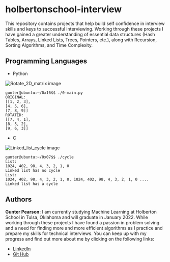 # holbertonschool-interview

This repository contains projects that help build self confidence in interview skills and keys to successful interviewing. Working through these projects I have gained a greater understanding of essential data structures (Hash Tables, Arrays, Linked Lists, Trees, Pointers, etc.), along with Recursion, Sorting Algorithms, and Time Complexity.


## Programming Languages
- Python

![Rotate_2D_matrix image](https://github.com/GunterPearson/Images/blob/main/interview_prep/rotate_2d_matrix.png?raw=true)

```
gunter@ubuntu:~/0x16$$ ./0-main.py
ORIGINAL:
[[1, 2, 3],
[4, 5, 6],
[7, 8, 9]]
ROTATED:
[[7, 4, 1],
[8, 5, 2],
[9, 6, 3]]
```


- C

![Linked_list_cycle image](https://github.com/GunterPearson/Images/blob/main/interview_prep/linked_list_cycle.png?raw=true)

```
gunter@ubuntu:~/0x07$$ ./cycle 
List:
1024, 402, 98, 4, 3, 2, 1, 0
Linked list has no cycle
List:
1024, 402, 98, 4, 3, 2, 1, 0, 1024, 402, 98, 4, 3, 2, 1, 0 ....
Linked list has a cycle
```

## Authors

**Gunter Pearson:**
I am currently studying Machine Learning at Holberton School in Tulsa, Oklahoma and will graduate in January 2022. While working through these projects I have found a passion in problem solving and a need for finding more and more efficient algorithms as I practice and prepare my skills for technical interviews. You can keep up with my progress and find out more about me by clicking on the following links:
- [LinkedIn](www.linkedin.com/in/gunter-pearson-0611b81a1)
- [Git Hub](https://github.com/GunterPearson)
